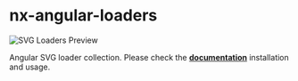 # nx-angular-loaders

![SVG Loaders Preview](https://github.com/ngeenx/nx-svg-loaders/blob/main/docs/static/img/nx-svg-loaders-preview.gif?raw=true)

Angular SVG loader collection. Please check the **[documentation](https://ngeenx.github.io/nx-svg-loaders/docs/category/angular)** installation and usage.
